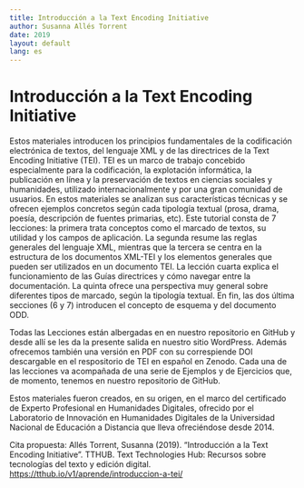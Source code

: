 ```yaml
---
title: Introducción a la Text Encoding Initiative
author: Susanna Allés Torrent
date: 2019
layout: default
lang: es
---
```


# Introducción a la Text Encoding Initiative

Estos materiales introducen los principios fundamentales de la codificación electrónica de textos, del lenguaje XML y de las directrices de la Text Encoding Initiative (TEI). TEI es un marco de trabajo concebido especialmente para la codificación, la explotación informática, la publicación en línea y la preservación de textos en ciencias sociales y humanidades, utilizado internacionalmente y por una gran comunidad de usuarios. En estos materiales se analizan sus características técnicas y se ofrecen ejemplos concretos según cada tipología textual (prosa, drama, poesía, descripción de fuentes primarias, etc). Este tutorial consta de 7 lecciones: la primera trata conceptos como el marcado de textos, su utilidad y los campos de aplicación. La segunda resume las reglas generales del lenguaje XML, mientras que la tercera se centra en la estructura de los documentos XML-TEI y los elementos generales que pueden ser utilizados en un documento TEI. La lección cuarta explica el funcionamiento de las Guías directrices y cómo navegar entre la documentación. La quinta ofrece una perspectiva muy general sobre diferentes tipos de marcado, según la tipología textual. En fin, las dos última secciones (6 y 7) introducen el concepto de esquema y del documento ODD.

Todas las Lecciones están albergadas en en nuestro repositorio en GitHub y desde allí se les da la presente salida en nuestro sitio WordPress. Además ofrecemos también una versión en PDF con su correspiende DOI descargable en el respositorio de TEI en español en Zenodo. Cada una de las lecciones va acompañada de una serie de Ejemplos y de Ejercicios que, de momento, tenemos en nuestro repositorio de GitHub.

Estos materiales fueron creados, en su origen, en el marco del certificado de Experto Profesional en Humanidades Digitales, ofrecido por el Laboratorio de Innovación en Humanidades Digitales de la Universidad Nacional de Educación a Distancia que lleva ofreciéndose desde 2014.

Cita propuesta: Allés Torrent, Susanna (2019). “Introducción a la Text Encoding Initiative”. TTHUB. Text Technologies Hub: Recursos sobre tecnologías del texto y edición digital. https://tthub.io/v1/aprende/introduccion-a-tei/
